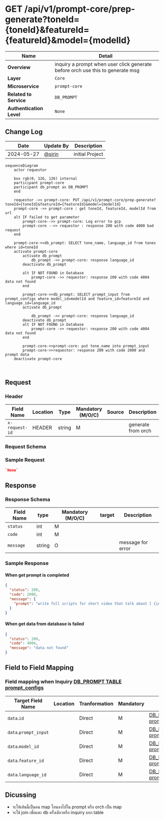 # GET /api/v1/prompt-core/prep-generate?toneId={toneId}&featureId={featureId}&model={modelId}

| Name                     | Detail                                                                         |
| ------------------------ | ------------------------------------------------------------------------------ |
| **Overview**             | inquiry a prompt when user click generate before orch use this to generate msg |
| **Layer**                | `Core`                                                                         |
| **Microservice**         | `prompt-core`                                                                  |
| **Related to Service**   | `DB_PROMPT`                                                                    |
| **Authentication Level** | `None`                                                                         |

## Change Log

| Date       | Update By                             | Description     |
| ---------- | ------------------------------------- | --------------- |
| 2024-05-27 | [@sirin](https://github.com/aamjazrk) | initial Project |

```mermaid
sequenceDiagram
    actor requestor

    box rgb(0, 126, 126) internal
    participant prompt-core
    participant db_prompt as DB_PROMPT
    end

    requestor ->> prompt-core: PUT /api/v1/prompt-core/prep-generate?toneId={toneId}&featureId={featureId}&model={modelId}
    prompt-core ->> prompt-core : get toneId, featureId, modelId from url
    alt IF failed to get parameter
        prompt-core-->> prompt-core: Log error to gcp
        prompt-core -->> requestor : response 200 with code 4000 bad request
    end

    prompt-core->>db_prompt: SELECT tone_name, language_id from tones where id=toneId
    activate prompt-core
        activate db_prompt
            db_prompt ->> prompt-core: response language_id
        deactivate db_prompt

        alt IF NOT FOUND in Database
            prompt-core ->> requestor: response 200 with code 4004 data not found
        end

        prompt-core->>db_prompt: SELECT prompt_input from prompt_configs where model_id=modelId and feature_id=featureId and language_id=language_id
        activate db_prompt

            db_prompt ->> prompt-core: response language_id
        deactivate db_prompt
        alt IF NOT FOUND in Database
            prompt-core ->> requestor: response 200 with code 4004 data not found
        end

        prompt-core->>prompt-core: put tone_name into prompt_input
        prompt-core->>requestor: response 200 with code 2000 and prompt data
    deactivate prompt-core



```

## Request

### Header

| Field Name     | Location | Type   | Mandatory (M/O/C) | Source | Description        |
| -------------- | -------- | ------ | ----------------- | ------ | ------------------ |
| `x-request-id` | HEADER   | string | M                 |        | generate from orch |

### Request Schema

### Sample Request

```json
`None`
```

## Response

### Response Schema

| Field Name | type   | Mandatory (M/O/C) | target | Description       |
| ---------- | ------ | ----------------- | ------ | ----------------- |
| `status`   | int    | M                 |        |                   |
| `code`     | int    | M                 |        |                   |
| `message`  | string | O                 |        | message for error |

### Sample Response

#### When get prompt is completed

```json
{
  "status": 200,
  "code": 2000,
  "message": {
    "prompt": "write full scripts for short video that talk about [ {input}] and the feeling of scripts is [มีการศึกษา] [เป็นภาษาไทยเท่านั้น]"
  }
}
```

#### When get data from database is failed

```json
{
  "status": 200,
  "code": 4004,
  "message": "data not found"
}
```

## Field to Field Mapping

### Field mapping when Inquiry [DB_PROMPT TABLE prompt_configs]()

| Target Field Name     | Location | Tranformation | Mandatory | Source                                            | Remark |
| --------------------- | -------- | ------------- | --------- | ------------------------------------------------- | ------ |
| `data`.`id`           |          | Direct        | M         | [DB_PROMPT TABLE prompt_configs]().`id`           |        |
| `data`.`prompt_input` |          | Direct        | M         | [DB_PROMPT TABLE prompt_configs]().`prompt_input` |        |
| `data`.`model_id`     |          | Direct        | M         | [DB_PROMPT TABLE prompt_configs]().`model_id`     |        |
| `data`.`feature_id`   |          | Direct        | M         | [DB_PROMPT TABLE prompt_configs]().`feature_id`   |        |
| `data`.`language_id`  |          | Direct        | M         | [DB_PROMPT TABLE prompt_configs]().`language_id`  |        |

## Dicussing

- จะให้เส้นนี้เป็นคน map โทนลงไปใน prompt หรือ orch เป็น map
- จะใช้ join เพื่อแตะ db ครั้งเดียวหรือ inquiry แยก table
